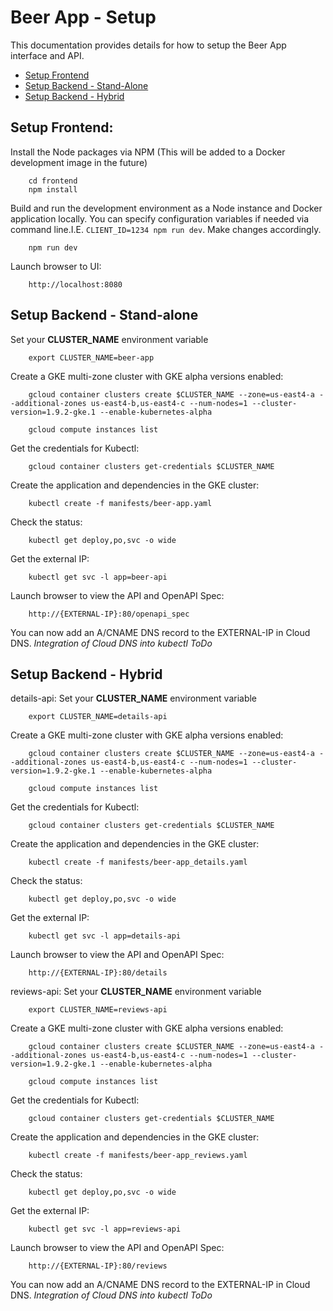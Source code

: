 # Beer App - Setup
This documentation provides details for how to setup the Beer App interface and API.

* [Setup Frontend](#setup_frontend)
* [Setup Backend - Stand-Alone](#setup_backend_stand-alone)
* [Setup Backend - Hybrid](#setup_backend_hybrid)


## <a name="setup_frontend"></a>Setup Frontend:
Install the Node packages via NPM (This will be added to a Docker development image in the future)

        cd frontend
        npm install

Build and run the development environment as a Node instance and Docker application locally. You can specify configuration variables if needed via command line.I.E. `CLIENT_ID=1234 npm run dev`. Make changes accordingly.

        npm run dev

Launch browser to UI:

        http://localhost:8080


## <a name="setup_backend_stand-alone">Setup Backend - Stand-alone</a>
Set your **CLUSTER_NAME** environment variable

        export CLUSTER_NAME=beer-app

Create a GKE multi-zone cluster with GKE alpha versions enabled:

        gcloud container clusters create $CLUSTER_NAME --zone=us-east4-a --additional-zones us-east4-b,us-east4-c --num-nodes=1 --cluster-version=1.9.2-gke.1 --enable-kubernetes-alpha

        gcloud compute instances list

Get the credentials for Kubectl:

        gcloud container clusters get-credentials $CLUSTER_NAME

Create the application and dependencies in the GKE cluster:

        kubectl create -f manifests/beer-app.yaml

Check the status:

        kubectl get deploy,po,svc -o wide

Get the external IP:

        kubectl get svc -l app=beer-api

Launch browser to view the API and OpenAPI Spec:

        http://{EXTERNAL-IP}:80/openapi_spec

You can now add an A/CNAME DNS record to the EXTERNAL-IP in Cloud DNS. _Integration of Cloud DNS into kubectl ToDo_


## <a name="setup_backend_hybrid">Setup Backend - Hybrid</a>
details-api:
Set your **CLUSTER_NAME** environment variable

        export CLUSTER_NAME=details-api

Create a GKE multi-zone cluster with GKE alpha versions enabled:

        gcloud container clusters create $CLUSTER_NAME --zone=us-east4-a --additional-zones us-east4-b,us-east4-c --num-nodes=1 --cluster-version=1.9.2-gke.1 --enable-kubernetes-alpha

        gcloud compute instances list

Get the credentials for Kubectl:

        gcloud container clusters get-credentials $CLUSTER_NAME

Create the application and dependencies in the GKE cluster:

        kubectl create -f manifests/beer-app_details.yaml

Check the status:

        kubectl get deploy,po,svc -o wide

Get the external IP:

        kubectl get svc -l app=details-api

Launch browser to view the API and OpenAPI Spec:

        http://{EXTERNAL-IP}:80/details

reviews-api:
Set your **CLUSTER_NAME** environment variable

        export CLUSTER_NAME=reviews-api

Create a GKE multi-zone cluster with GKE alpha versions enabled:

        gcloud container clusters create $CLUSTER_NAME --zone=us-east4-a --additional-zones us-east4-b,us-east4-c --num-nodes=1 --cluster-version=1.9.2-gke.1 --enable-kubernetes-alpha

        gcloud compute instances list

Get the credentials for Kubectl:

        gcloud container clusters get-credentials $CLUSTER_NAME

Create the application and dependencies in the GKE cluster:

        kubectl create -f manifests/beer-app_reviews.yaml

Check the status:

        kubectl get deploy,po,svc -o wide

Get the external IP:

        kubectl get svc -l app=reviews-api

Launch browser to view the API and OpenAPI Spec:

        http://{EXTERNAL-IP}:80/reviews

You can now add an A/CNAME DNS record to the EXTERNAL-IP in Cloud DNS. _Integration of Cloud DNS into kubectl ToDo_

